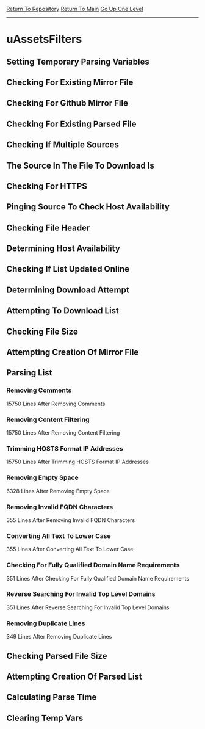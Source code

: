 [Return To Repository](https://github.com/deathbybandaid/piholeparser/)
[Return To Main](https://github.com/deathbybandaid/piholeparser/blob/master/RecentRunLogs/Mainlog.md)
[Go Up One Level](https://github.com/deathbybandaid/piholeparser/blob/master/RecentRunLogs/TopLevelScripts/30-Processing-External-Blacklists.md)
____________________________________
# uAssetsFilters
## Setting Temporary Parsing Variables
## Checking For Existing Mirror File
## Checking For Github Mirror File
## Checking For Existing Parsed File
## Checking If Multiple Sources
## The Source In The File To Download Is
## Checking For HTTPS
## Pinging Source To Check Host Availability
## Checking File Header
## Determining Host Availability
## Checking If List Updated Online
## Determining Download Attempt
## Attempting To Download List
## Checking File Size
## Attempting Creation Of Mirror File
## Parsing List
### Removing Comments
15750 Lines After Removing Comments
### Removing Content Filtering
15750 Lines After Removing Content Filtering
### Trimming HOSTS Format IP Addresses
15750 Lines After Trimming HOSTS Format IP Addresses
### Removing Empty Space
6328 Lines After Removing Empty Space
### Removing Invalid FQDN Characters
355 Lines After Removing Invalid FQDN Characters
### Converting All Text To Lower Case
355 Lines After Converting All Text To Lower Case
### Checking For Fully Qualified Domain Name Requirements
351 Lines After Checking For Fully Qualified Domain Name Requirements
### Reverse Searching For Invalid Top Level Domains
351 Lines After Reverse Searching For Invalid Top Level Domains
### Removing Duplicate Lines
349 Lines After Removing Duplicate Lines
## Checking Parsed File Size
## Attempting Creation Of Parsed List
## Calculating Parse Time
## Clearing Temp Vars
